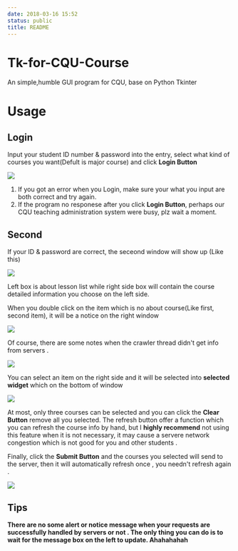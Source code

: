 ```yaml
---
date: 2018-03-16 15:52
status: public
title: README
---
```


# Tk-for-CQU-Course
An simple,humble GUI program for CQU, base on Python Tkinter

# Usage
## Login
 Input your student ID number & password into the entry, select what kind of courses you want(Defult is major course) and click **Login Button**

![](https://github.com/WananpIG/Tk-for-CQU-Course/blob/master/_image/README/15-55-25.jpg)


1. If you got an error when you Login, make sure your what you input are both correct and try again.
2. If the program no responese after you click **Login Button**, perhaps  our CQU teaching administration system were busy, plz wait a moment.


## Second 

If your ID & password are correct, the seceond window will show up
(Like this)

![](https://github.com/WananpIG/Tk-for-CQU-Course/blob/master/_image/README/15-57-30.jpg)


Left box is about lesson list while right side box will contain the course detailed information you choose on the left side.

When you double click on the item which is no about course(Like first, second item), it will be a notice on the right window  

![](https://github.com/WananpIG/Tk-for-CQU-Course/blob/master/_image/README/16-15-50.jpg)



Of course, there are some notes when the crawler thread didn't get info from servers .


![](https://github.com/WananpIG/Tk-for-CQU-Course/blob/master/_image/README/16-59-02.jpg)




You can select an item on the right side and it will be selected into **selected widget** which on the bottom of window

![](https://github.com/WananpIG/Tk-for-CQU-Course/blob/master/_image/README/16-36-45.jpg)




At most,   only three courses can be selected and you can click the **Clear Button** remove all you selected.
The refresh button offer a function which you can refresh  the course info by hand, but  I **highly recommend**  not using this feature when it is not necessary, it may cause a servere network congestion which is not good for you and other students .

Finally, click the **Submit Button** and the courses you selected will send to the server,  then it will automatically refresh once , you needn't refresh again .

![](https://github.com/WananpIG/Tk-for-CQU-Course/blob/master/_image/README/17-09-07.jpg)

## Tips
**There are no some alert or notice message when your  requests are successfully handled by servers or not .
The only thing you can do is to wait for the message box on the left to update.
Ahahahahah**









